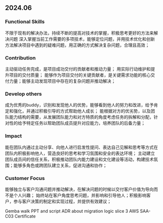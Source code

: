 ## 2024.06

### Functional Skills
不限于现有的解决办法，持续不断的提高对技术的掌握，积极思考更好的方法来解决问题
深入掌握当前工作需要的多项技术，能够定位问题，并用技术优化和创新方法解决项目中遇到的疑难问题，用正确的方式解决复杂问题，合理且高效；

### Contribution
主动驱动任务完成，是项目成功交付的贡献者和推动力量； 用实际行动维护和提升项目的交付质量；
能够作为项目交付的关键贡献者，是关键需求功能的核心交付力量；能够主动发现项目中存在的复杂问题并推动解决；

### Develop others
成为优秀的buddy，识别和发现他人的优势，能够看到他人的努力和改进，给予肯定和强化，并通过积极引导的方式帮助他人成长；
能根据对方的优劣势，以及团队能力结构的需要，从发展团队能力和对方特质的角度考虑任务的拆解和分配，针对性的给予特定任务以帮助团队成员提升对应能力，培养团队的后备力量；

### Impact
能在团队内通过主动分享、向他人进行启发性提问、表达自己见解和思考等方式在团队内积极影响他人，营造良好的思考和学习氛围和安全的表达环境；
主动建立团队成员间的信任关系，积极推动团队内能力建设和文化建设等活动，构建技术氛围；能够多角色或跨团队建立关系，促进沟通和协作；

### Customer Focus
能够独立与客户沟通问题并推动解决，在解决问题的时候以交付客户价值为导向而不是个人兴趣；
始终站在客户角度思考问题，并影响和引导他人；积极影响客户，参与客户决策的制定和实现过程，并提供有效建议；


Gemba walk PPT and script
ADR about migration logic
slice 3
AWS SAA-C03 Certificate 
